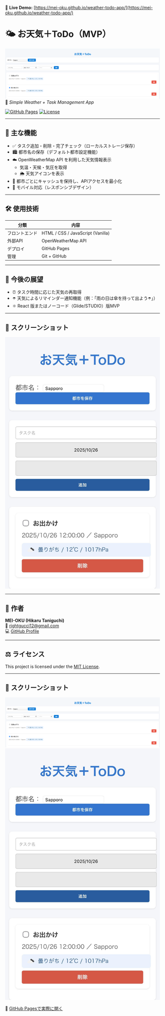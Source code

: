 🔗 **Live Demo:** [https://mei-oku.github.io/weather-todo-app/](https://mei-oku.github.io/weather-todo-app/)



# 🌤️ お天気＋ToDo（MVP）

![screenshot](assets/images/screenshot-hero.png)  
📍 *Simple Weather + Task Management App*

[![GitHub Pages](https://img.shields.io/badge/Live_Demo-Open-blue?logo=githubpages)](https://mei-oku.github.io/weather-todo-app/)
[![License](https://img.shields.io/badge/license-MIT-green.svg)](LICENSE)

---

## 🧩 主な機能
- ✅ タスク追加・削除・完了チェック（ローカルストレージ保存）
- 🏙️ 都市名の保存（デフォルト都市設定機能）
- ☁️ OpenWeatherMap API を利用した天気情報表示  
  - 気温・天候・気圧を取得  
  - 🌦️ 天気アイコンを表示
- 💾 都市ごとにキャッシュを保持し、APIアクセスを最小化
- 📱 モバイル対応（レスポンシブデザイン）

---

## 🛠️ 使用技術
| 分類 | 内容 |
|------|------|
| フロントエンド | HTML / CSS / JavaScript (Vanilla) |
| 外部API | OpenWeatherMap API |
| デプロイ | GitHub Pages |
| 管理 | Git + GitHub |

---

## 🌈 今後の展望
- ⏰ タスク時間に応じた天気の再取得  
- ☂️ 天気によるリマインダー通知機能（例：「雨の日は傘を持って出よう☂️」）  
- ⚛️ React 版またはノーコード（Glide/STUDIO）版MVP  

---

## 📸 スクリーンショット
![app-preview](assets/images/app-preview.png)

---

## 👤 作者
**MEI-OKU (Hikaru Taniguchi)**  
📧 rightgucci12@gmail.com  
💻 [GitHub Profile](https://github.com/MEI-OKU)

---

## ⚖️ ライセンス
This project is licensed under the [MIT License](LICENSE).

---

## 📸 スクリーンショット

![メイン画面](assets/images/screenshot-hero.png)
![アプリプレビュー](assets/images/app-preview.png)

🔗 [GitHub Pagesで実際に開く](https://mei-oku.github.io/weather-todo-app/)
